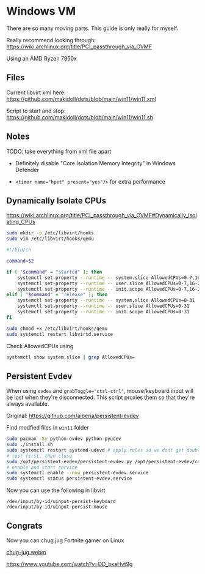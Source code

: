 # Windows VM

There are so many moving parts. This guide is only really for myself.

Really recommend looking through: https://wiki.archlinux.org/title/PCI_passthrough_via_OVMF

Using an AMD Ryzen 7950x

## Files

Current libvirt xml here: https://github.com/makidoll/dots/blob/main/win11/win11.xml

Script to start and stop: https://github.com/makidoll/dots/blob/main/win11/win11.sh

## Notes

TODO: take everything from xml file apart

-   Definitely disable "Core Isolation Memory Integrity" in Windows Defender

-   `<timer name="hpet" present="yes"/>` for extra performance

## Dynamically Isolate CPUs

https://wiki.archlinux.org/title/PCI_passthrough_via_OVMF#Dynamically_isolating_CPUs

```bash
sudo mkdir -p /etc/libvirt/hooks
sudo vim /etc/libvirt/hooks/qemu
```

```bash
#!/bin/sh

command=$2

if [ "$command" = "started" ]; then
    systemctl set-property --runtime -- system.slice AllowedCPUs=0-7,16-23
    systemctl set-property --runtime -- user.slice AllowedCPUs=0-7,16-23
    systemctl set-property --runtime -- init.scope AllowedCPUs=0-7,16-23
elif [ "$command" = "release" ]; then
    systemctl set-property --runtime -- system.slice AllowedCPUs=0-31
    systemctl set-property --runtime -- user.slice AllowedCPUs=0-31
    systemctl set-property --runtime -- init.scope AllowedCPUs=0-31
fi
```

```bash
sudo chmod +x /etc/libvirt/hooks/qemu
sudo systemctl restart libvirtd.service
```

Check AllowedCPUs using

```bash
systemctl show system.slice | grep AllowedCPUs=

```

## Persistent Evdev

When using `evdev` and `grabToggle="ctrl-ctrl"`, mouse/keyboard input will be lost when they're disconnected. This script proxies them so that they're always available.

Original: https://github.com/aiberia/persistent-evdev

Find modfied files in `win11` folder

```bash
sudo pacman -Sy python-evdev python-pyudev
sudo ./install.sh
sudo systemctl restart systemd-udevd # apply rules so we dont get double input
# test first, then close
sudo /opt/persistent-evdev/persistent-evdev.py /opt/persistent-evdev/config.json
# enable and start service
sudo systemctl enable --now persistent-evdev.service
sudo systemctl status persistent-evdev.service
```

Now you can use the following in libvirt

```
/dev/input/by-id/uinput-persist-keyboard
/dev/input/by-id/uinput-persist-mouse
```

## Congrats

Now you can chug jug Fortnite gamer on Linux

[chug-jug.webm](https://github.com/user-attachments/assets/a05069fb-6664-42b6-9247-f4d667f52172)

https://www.youtube.com/watch?v=DD_bxaHvt9g
